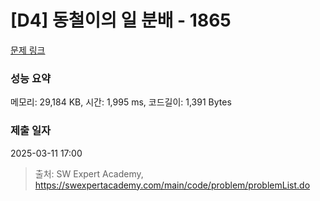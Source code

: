 # [D4] 동철이의 일 분배 - 1865 

[문제 링크](https://swexpertacademy.com/main/code/problem/problemDetail.do?contestProbId=AV5LuHfqDz8DFAXc) 

### 성능 요약

메모리: 29,184 KB, 시간: 1,995 ms, 코드길이: 1,391 Bytes

### 제출 일자

2025-03-11 17:00



> 출처: SW Expert Academy, https://swexpertacademy.com/main/code/problem/problemList.do